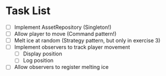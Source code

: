 # Task List

- [ ] Implement AssetRepository (Singleton!)
- [ ] Allow player to move (Command pattern!)
- [ ] Melt ice at random (Strategy pattern, but only in exercise 3)
- [ ] Implement observers to track player movement
  - [ ] Display position
  - [ ] Log position
- [ ] Allow observers to register melting ice
